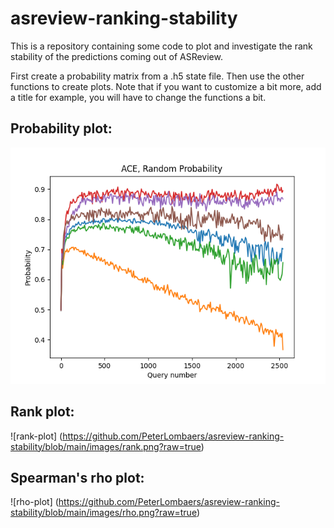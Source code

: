 # asreview-ranking-stability

This is a repository containing some code to plot and investigate the rank stability of the predictions coming out of
ASReview.

First create a probability matrix from a .h5 state file. Then use the other functions to create plots. Note that if you
want to customize a bit more, add a title for example, you will have to change the functions a bit.

## Probability plot:
![prob-plot](images/probability.png)

## Rank plot:
![rank-plot] (https://github.com/PeterLombaers/asreview-ranking-stability/blob/main/images/rank.png?raw=true)

## Spearman's rho plot:
![rho-plot] (https://github.com/PeterLombaers/asreview-ranking-stability/blob/main/images/rho.png?raw=true)
